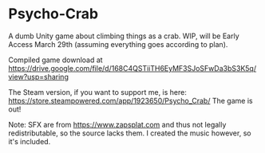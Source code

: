 # Psycho-Crab
A dumb Unity game about climbing things as a crab. WIP, will be Early Access March 29th (assuming everything goes according to plan).

Compiled game download at https://drive.google.com/file/d/168C4QSTiiTH6EyMF3SJoSFwDa3bS3K5q/view?usp=sharing

The Steam version, if you want to support me, is here: https://store.steampowered.com/app/1923650/Psycho_Crab/
The game is out!

Note: SFX are from https://www.zapsplat.com and thus not legally redistributable, so the source lacks them.
I created the music however, so it's included.
